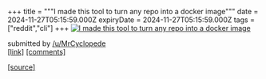 +++
title = """I made this tool to turn any repo into a docker image"""
date = 2024-11-27T05:15:59.000Z
expiryDate = 2024-11-27T05:15:59.000Z
tags = ["reddit","cli"]
+++
[![I made this tool to turn any repo into a docker image](https://external-preview.redd.it/NnN5Ymdna3JvZDNlMTdd0djPopDeF5Mtn4gOgId9U3pk0wFLYKnTe-VEaiNh.png?width=640&crop=smart&auto=webp&s=cd9e3ebe3aa7a4921203a81c6537803c4ed5f53b "I made this tool to turn any repo into a docker image")](https://www.reddit.com/r/commandline/comments/1h0wv84/i_made_this_tool_to_turn_any_repo_into_a_docker/)

submitted by [/u/MrCyclopede](https://www.reddit.com/user/MrCyclopede)  
[\[link\]](https://v.redd.it/o4oiculrod3e1) [\[comments\]](https://www.reddit.com/r/commandline/comments/1h0wv84/i_made_this_tool_to_turn_any_repo_into_a_docker/)

[[source]](https://www.reddit.com/r/commandline/comments/1h0wv84/i_made_this_tool_to_turn_any_repo_into_a_docker/)
